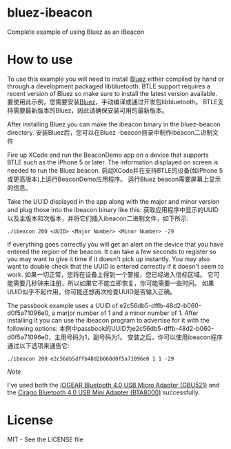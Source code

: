 bluez-ibeacon
=============

Complete example of using Bluez as an iBeacon

How to use
==========

To use this example you will need to install [Bluez](http://www.bluez.org/)
either compiled by hand or through a development packaged libbluetooth. BTLE
support requires a recent version of Bluez so make sure to install the latest
version available. 
要使用此示例，您需要安装[Bluez](http://www.bluez.org/)，手动编译或通过开发包libbluetooth。
BTLE支持需要最新版本的Bluez，因此请确保安装可用的最新版本。

After installing Bluez you can make the ibeacon binary in the bluez-beacon
directory. 
安装Bluez后，您可以在Bluez -beacon目录中制作ibeacon二进制文件

Fire up XCode and run the BeaconDemo app on a device that supports BTLE such
as the iPhone 5 or later. The information displayed on screen is needed to run
the Bluez beacon.
启动XCode并在支持BTLE的设备(如iPhone 5或更高版本)上运行BeaconDemo应用程序。
运行Bluez beacon需要屏幕上显示的信息。

Take the UUID displayed in the app along with the major and minor version and
plug those into the ibeacon binary like this:
获取应用程序中显示的UUID以及主版本和次版本，并将它们插入ibeacon二进制文件，如下所示:
```
./ibeacon 200 <UUID> <Major Number> <Minor Number> -29
```

If everything goes correctly you will get an alert on the device that you
have entered the region of the beacon. It can take a few seconds to register
so you may want to give it time if it doesn't pick up instantly. You may also
want to double check that the UUID is entered correctly if it doesn't seem to
work.
如果一切正常，您将在设备上得到一个警报，您已经进入信标区域。
它可能需要几秒钟来注册，所以如果它不能立即恢复，你可能需要一些时间。
如果UUID似乎不起作用，你可能还想再次检查UUID是否输入正确。


The passbook example uses a UUID of e2c56db5-dffb-48d2-b060-d0f5a71096e0, a
marjor number of 1 and a minor number of 1. After installing it you can use
the ibeacon program to advertise for it with the following options:
本例中passbook的UUID为e2c56db5-dffb-48d2-b060-d0f5a71096e0，主用号码为1，副号码为1。
安装之后，你可以使用ibeacon程序通过以下选项来通告它:

```
./ibeacon 200 e2c56db5dffb48d2b060d0f5a71096e0 1 1 -29
```

*Note*

I've used both the [IOGEAR Bluetooth 4.0 USB Micro Adapter (GBU521)](http://www.amazon.com/dp/B007GFX0PY)
and the [Cirago Bluetooth 4.0 USB Mini Adapter (BTA8000)](http://www.amazon.com/dp/B0090I9NRE) successfully.

License
=======

MIT - See the LICENSE file
